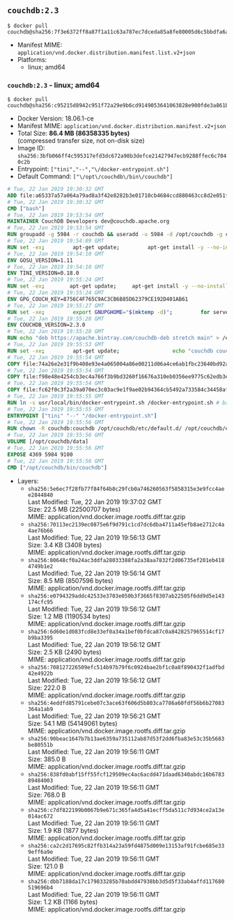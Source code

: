 ## `couchdb:2.3`

```console
$ docker pull couchdb@sha256:7f3e6372ff8a87f1a11c63a787ec7dceda85a8fe80005d6c5bbdfa6a6bcde73e
```

-	Manifest MIME: `application/vnd.docker.distribution.manifest.list.v2+json`
-	Platforms:
	-	linux; amd64

### `couchdb:2.3` - linux; amd64

```console
$ docker pull couchdb@sha256:c95215d8942c951f72a29e9b6cd9149053641063828e900fde3a861b8d51b46b
```

-	Docker Version: 18.06.1-ce
-	Manifest MIME: `application/vnd.docker.distribution.manifest.v2+json`
-	Total Size: **86.4 MB (86358335 bytes)**  
	(compressed transfer size, not on-disk size)
-	Image ID: `sha256:3bfb066ff4c595317efd3dc672a98b3defce21427947ecb9288ffec6c7040c2b`
-	Entrypoint: `["tini","--","\/docker-entrypoint.sh"]`
-	Default Command: `["\/opt\/couchdb\/bin\/couchdb"]`

```dockerfile
# Tue, 22 Jan 2019 19:30:32 GMT
ADD file:a65337a57a064a79ad8a3f42e8282b3e01710cb4684ccd880463cc8d2e051fa5 in / 
# Tue, 22 Jan 2019 19:30:32 GMT
CMD ["bash"]
# Tue, 22 Jan 2019 19:53:54 GMT
MAINTAINER CouchDB Developers dev@couchdb.apache.org
# Tue, 22 Jan 2019 19:53:54 GMT
RUN groupadd -g 5984 -r couchdb && useradd -u 5984 -d /opt/couchdb -g couchdb couchdb
# Tue, 22 Jan 2019 19:54:09 GMT
RUN set -ex;         apt-get update;         apt-get install -y --no-install-recommends                 apt-transport-https                 ca-certificates                 dirmngr                 gnupg         ;         rm -rf /var/lib/apt/lists/*
# Tue, 22 Jan 2019 19:54:10 GMT
ENV GOSU_VERSION=1.11
# Tue, 22 Jan 2019 19:54:10 GMT
ENV TINI_VERSION=0.18.0
# Tue, 22 Jan 2019 19:55:24 GMT
RUN set -ex; 		apt-get update; 	apt-get install -y --no-install-recommends wget; 	rm -rf /var/lib/apt/lists/*; 		dpkgArch="$(dpkg --print-architecture | awk -F- '{ print $NF }')"; 		wget -O /usr/local/bin/gosu "https://github.com/tianon/gosu/releases/download/${GOSU_VERSION}/gosu-$dpkgArch"; 	wget -O /usr/local/bin/gosu.asc "https://github.com/tianon/gosu/releases/download/$GOSU_VERSION/gosu-$dpkgArch.asc"; 	export GNUPGHOME="$(mktemp -d)";         for server in $(shuf -e pgpkeys.mit.edu             ha.pool.sks-keyservers.net             hkp://p80.pool.sks-keyservers.net:80             pgp.mit.edu) ; do         gpg --batch --keyserver $server --recv-keys B42F6819007F00F88E364FD4036A9C25BF357DD4 && break || : ;         done; 	gpg --batch --verify /usr/local/bin/gosu.asc /usr/local/bin/gosu; 	rm -rf "$GNUPGHOME" /usr/local/bin/gosu.asc; 	chmod +x /usr/local/bin/gosu; 	gosu nobody true;     	wget -O /usr/local/bin/tini "https://github.com/krallin/tini/releases/download/v${TINI_VERSION}/tini-$dpkgArch"; 	wget -O /usr/local/bin/tini.asc "https://github.com/krallin/tini/releases/download/v${TINI_VERSION}/tini-$dpkgArch.asc"; 	export GNUPGHOME="$(mktemp -d)";         for server in $(shuf -e pgpkeys.mit.edu             ha.pool.sks-keyservers.net             hkp://p80.pool.sks-keyservers.net:80             pgp.mit.edu) ; do         gpg --batch --keyserver $server --recv-keys 595E85A6B1B4779EA4DAAEC70B588DFF0527A9B7 && break || : ;         done; 	gpg --batch --verify /usr/local/bin/tini.asc /usr/local/bin/tini; 	rm -rf "$GNUPGHOME" /usr/local/bin/tini.asc; 	chmod +x /usr/local/bin/tini;         apt-get purge -y --auto-remove wget; 	tini --version
# Tue, 22 Jan 2019 19:55:24 GMT
ENV GPG_COUCH_KEY=8756C4F765C9AC3CB6B85D62379CE192D401AB61
# Tue, 22 Jan 2019 19:55:27 GMT
RUN set -xe;         export GNUPGHOME="$(mktemp -d)";         for server in $(shuf -e pgpkeys.mit.edu             ha.pool.sks-keyservers.net             hkp://p80.pool.sks-keyservers.net:80             pgp.mit.edu) ; do                 gpg --batch --keyserver $server --recv-keys $GPG_COUCH_KEY && break || : ;         done;         gpg --batch --export $GPG_COUCH_KEY > /etc/apt/trusted.gpg.d/couchdb.gpg;         command -v gpgconf && gpgconf --kill all || :;         rm -rf "$GNUPGHOME";         apt-key list
# Tue, 22 Jan 2019 19:55:28 GMT
ENV COUCHDB_VERSION=2.3.0
# Tue, 22 Jan 2019 19:55:28 GMT
RUN echo "deb https://apache.bintray.com/couchdb-deb stretch main" > /etc/apt/sources.list.d/couchdb.list
# Tue, 22 Jan 2019 19:55:53 GMT
RUN set -xe;         apt-get update;                 echo "couchdb couchdb/mode select none" | debconf-set-selections;         DEBIAN_FRONTEND=noninteractive apt-get install -y --allow-downgrades --allow-remove-essential --allow-change-held-packages                 couchdb="$COUCHDB_VERSION"~stretch         ;         rmdir /var/lib/couchdb /var/log/couchdb;         rm /opt/couchdb/data /opt/couchdb/var/log;         mkdir -p /opt/couchdb/data /opt/couchdb/var/log;         chown couchdb:couchdb /opt/couchdb/data /opt/couchdb/var/log;         chmod 777 /opt/couchdb/data /opt/couchdb/var/log;         rm /opt/couchdb/etc/default.d/10-filelog.ini;         rm -rf /var/lib/apt/lists/*
# Tue, 22 Jan 2019 19:55:54 GMT
COPY file:74a26e2e31f9b408e93e4a065004a86e00211d06a4ce6ab1fbc23640bd92a929 in /opt/couchdb/etc/default.d/ 
# Tue, 22 Jan 2019 19:55:54 GMT
COPY file:f98e48e4254cb3ec4a766f3b9bd3260f16676a310eb0356ee9775c62edb3e8f3 in /opt/couchdb/etc/ 
# Tue, 22 Jan 2019 19:55:54 GMT
COPY file:fc62f0c3f2a39a070ec3c03ac9e1f9ae02b94364cb5492a733584c34458af969 in /usr/local/bin 
# Tue, 22 Jan 2019 19:55:55 GMT
RUN ln -s usr/local/bin/docker-entrypoint.sh /docker-entrypoint.sh # backwards compat
# Tue, 22 Jan 2019 19:55:55 GMT
ENTRYPOINT ["tini" "--" "/docker-entrypoint.sh"]
# Tue, 22 Jan 2019 19:55:56 GMT
RUN chown -R couchdb:couchdb /opt/couchdb/etc/default.d/ /opt/couchdb/etc/vm.args
# Tue, 22 Jan 2019 19:55:56 GMT
VOLUME [/opt/couchdb/data]
# Tue, 22 Jan 2019 19:55:56 GMT
EXPOSE 4369 5984 9100
# Tue, 22 Jan 2019 19:55:56 GMT
CMD ["/opt/couchdb/bin/couchdb"]
```

-	Layers:
	-	`sha256:5e6ec7f28fb77f84f64b8c29fcb0a746260563f5858315e3e9fcc4aee2844840`  
		Last Modified: Tue, 22 Jan 2019 19:37:02 GMT  
		Size: 22.5 MB (22500707 bytes)  
		MIME: application/vnd.docker.image.rootfs.diff.tar.gzip
	-	`sha256:70113ec2139ec0875e6f9d791c1cd7dc6dba4711a45efb8ae2712c4a4ae76b66`  
		Last Modified: Tue, 22 Jan 2019 19:56:13 GMT  
		Size: 3.4 KB (3408 bytes)  
		MIME: application/vnd.docker.image.rootfs.diff.tar.gzip
	-	`sha256:80648cf0a24ac3ddfa28033388fa2a38aa7832f2d06735ef201eb4184749b1e2`  
		Last Modified: Tue, 22 Jan 2019 19:56:14 GMT  
		Size: 8.5 MB (8507596 bytes)  
		MIME: application/vnd.docker.image.rootfs.diff.tar.gzip
	-	`sha256:e0794329addc42533e3703e050b3f3665f8307ab22505f6dd9d5e143174cfc95`  
		Last Modified: Tue, 22 Jan 2019 19:56:12 GMT  
		Size: 1.2 MB (1190534 bytes)  
		MIME: application/vnd.docker.image.rootfs.diff.tar.gzip
	-	`sha256:6d60e1d083fcd8e33ef0a34a1bef0bfdca87c0a8428257965514cf17b9ba3395`  
		Last Modified: Tue, 22 Jan 2019 19:56:12 GMT  
		Size: 2.5 KB (2490 bytes)  
		MIME: application/vnd.docker.image.rootfs.diff.tar.gzip
	-	`sha256:708127226509efc514b97b79f6c0924bae2bf1c0a8f890432f1adfbd42e4922b`  
		Last Modified: Tue, 22 Jan 2019 19:56:12 GMT  
		Size: 222.0 B  
		MIME: application/vnd.docker.image.rootfs.diff.tar.gzip
	-	`sha256:4eddfd85791cebe07c3ace63f606d5b803ca7786a60fdf56b6b27083364a1ab9`  
		Last Modified: Tue, 22 Jan 2019 19:56:21 GMT  
		Size: 54.1 MB (54149061 bytes)  
		MIME: application/vnd.docker.image.rootfs.diff.tar.gzip
	-	`sha256:90beac1647b7b13ae6359a735112ab87d53f2dd6fba83e53c35b5683be80551b`  
		Last Modified: Tue, 22 Jan 2019 19:56:11 GMT  
		Size: 385.0 B  
		MIME: application/vnd.docker.image.rootfs.diff.tar.gzip
	-	`sha256:838fd0abf15ff55fcf129509ec4ac6acdd471daad6340abdc16b678389484003`  
		Last Modified: Tue, 22 Jan 2019 19:56:11 GMT  
		Size: 768.0 B  
		MIME: application/vnd.docker.image.rootfs.diff.tar.gzip
	-	`sha256:c7df822199b0067b9e671c365fa4d5a41ecff5da511c7d934ce2a13e014ac672`  
		Last Modified: Tue, 22 Jan 2019 19:56:11 GMT  
		Size: 1.9 KB (1877 bytes)  
		MIME: application/vnd.docker.image.rootfs.diff.tar.gzip
	-	`sha256:ca2c2d17695c82ffb314a23a59fd4875d009e13153af91fcbe685e339eff6a9e`  
		Last Modified: Tue, 22 Jan 2019 19:56:11 GMT  
		Size: 121.0 B  
		MIME: application/vnd.docker.image.rootfs.diff.tar.gzip
	-	`sha256:dbb7188da17c179833285b70abdd47938bb3d5d5f33ab4affd117680519696b4`  
		Last Modified: Tue, 22 Jan 2019 19:56:11 GMT  
		Size: 1.2 KB (1166 bytes)  
		MIME: application/vnd.docker.image.rootfs.diff.tar.gzip
